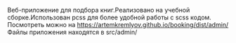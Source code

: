 Веб-приложение для подбора книг.Реализовано на учебной сборке.Использован pcss для более удобной работы с scss кодом.
Посмотреть можно на https://artemkremlyov.github.io/booking/dist/admin/
Файлы приложения находятся в src/admin/
